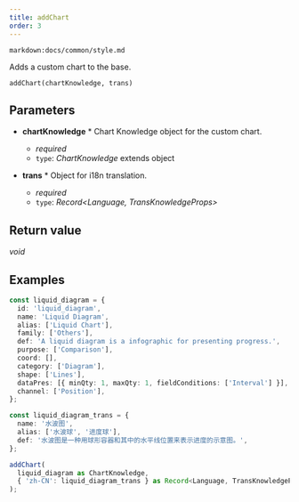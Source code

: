 ```yaml
---
title: addChart
order: 3
---
```


`markdown:docs/common/style.md`



Adds a custom chart to the base.

```sign
addChart(chartKnowledge, trans)
```

## Parameters

* **chartKnowledge** * Chart Knowledge object for the custom chart.
  * _required_
  * `type`: *ChartKnowledge* extends object

* **trans** * Object for i18n translation.
  * _required_
  * `type`: *Record<Language, TransKnowledgeProps>*

## Return value

*void*

## Examples

```ts
const liquid_diagram = {
  id: 'liquid_diagram',
  name: 'Liquid Diagram',
  alias: ['Liquid Chart'],
  family: ['Others'],
  def: 'A liquid diagram is a infographic for presenting progress.',
  purpose: ['Comparison'],
  coord: [],
  category: ['Diagram'],
  shape: ['Lines'],
  dataPres: [{ minQty: 1, maxQty: 1, fieldConditions: ['Interval'] }],
  channel: ['Position'],
};

const liquid_diagram_trans = {
  name: '水波图',
  alias: ['水波球', '进度球'],
  def: '水波图是一种用球形容器和其中的水平线位置来表示进度的示意图。',
};

addChart(
  liquid_diagram as ChartKnowledge,
  { 'zh-CN': liquid_diagram_trans } as Record<Language, TransKnowledgeProps>
);
```


